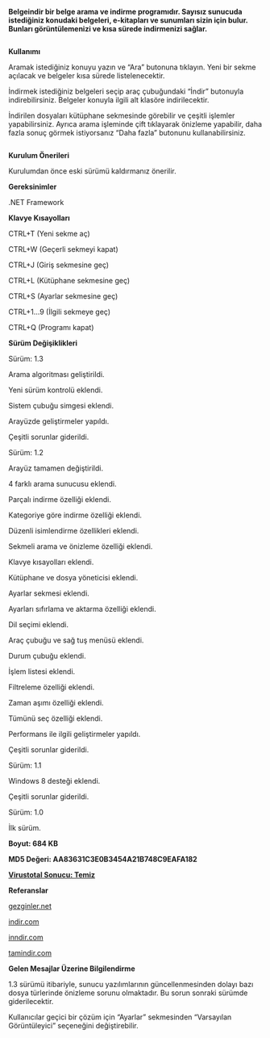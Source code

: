 <p><strong>Belgeindir bir belge arama ve indirme programıdır. Sayısız sunucuda istediğiniz konudaki belgeleri, e-kitapları ve sunumları sizin için bulur. Bunları görüntülemenizi ve kısa sürede indirmenizi sağlar.</strong></p>
<p><img src="https://cdn-images-1.medium.com/max/1500/1*edFlk-wbjn5YA64O6S25wg.jpeg" alt=""></p>
<p><strong>Kullanımı</strong></p>
<p>Aramak istediğiniz konuyu yazın ve “Ara” butonuna tıklayın. Yeni bir sekme açılacak ve belgeler kısa sürede listelenecektir.</p>
<p>İndirmek istediğiniz belgeleri seçip araç çubuğundaki “İndir” butonuyla indirebilirsiniz. Belgeler konuyla ilgili alt klasöre indirilecektir.</p>
<p>İndirilen dosyaları kütüphane sekmesinde görebilir ve çeşitli işlemler yapabilirsiniz. Ayrıca arama işleminde çift tıklayarak önizleme yapabilir, daha fazla sonuç görmek istiyorsanız “Daha fazla” butonunu kullanabilirsiniz.</p>
<p><img src="https://cdn-images-1.medium.com/max/1500/1*so-2xx2SBlzfCD3R-xucTQ.jpeg" alt=""></p>
<p><strong>Kurulum Önerileri</strong></p>
<p>Kurulumdan önce eski sürümü kaldırmanız önerilir.</p>
<p><strong>Gereksinimler</strong></p>
<p>.NET Framework</p>
<p><strong>Klavye Kısayolları</strong></p>
<p>CTRL+T (Yeni sekme aç)</p>
<p>CTRL+W (Geçerli sekmeyi kapat)</p>
<p>CTRL+J (Giriş sekmesine geç)</p>
<p>CTRL+L (Kütüphane sekmesine geç)</p>
<p>CTRL+S (Ayarlar sekmesine geç)</p>
<p>CTRL+1…9 (İlgili sekmeye geç)</p>
<p>CTRL+Q (Programı kapat)</p>
<p><strong>Sürüm Değişiklikleri</strong></p>
<p>Sürüm: 1.3</p>
<p>Arama algoritması geliştirildi.</p>
<p>Yeni sürüm kontrolü eklendi.</p>
<p>Sistem çubuğu simgesi eklendi.</p>
<p>Arayüzde geliştirmeler yapıldı.</p>
<p>Çeşitli sorunlar giderildi.</p>
<p>Sürüm: 1.2</p>
<p>Arayüz tamamen değiştirildi.</p>
<p>4 farklı arama sunucusu eklendi.</p>
<p>Parçalı indirme özelliği eklendi.</p>
<p>Kategoriye göre indirme özelliği eklendi.</p>
<p>Düzenli isimlendirme özellikleri eklendi.</p>
<p>Sekmeli arama ve önizleme özelliği eklendi.</p>
<p>Klavye kısayolları eklendi.</p>
<p>Kütüphane ve dosya yöneticisi eklendi.</p>
<p>Ayarlar sekmesi eklendi.</p>
<p>Ayarları sıfırlama ve aktarma özelliği eklendi.</p>
<p>Dil seçimi eklendi.</p>
<p>Araç çubuğu ve sağ tuş menüsü eklendi.</p>
<p>Durum çubuğu eklendi.</p>
<p>İşlem listesi eklendi.</p>
<p>Filtreleme özelliği eklendi.</p>
<p>Zaman aşımı özelliği eklendi.</p>
<p>Tümünü seç özelliği eklendi.</p>
<p>Performans ile ilgili geliştirmeler yapıldı.</p>
<p>Çeşitli sorunlar giderildi.</p>
<p>Sürüm: 1.1</p>
<p>Windows 8 desteği eklendi.</p>
<p>Çeşitli sorunlar giderildi.</p>
<p>Sürüm: 1.0</p>
<p>İlk sürüm.</p>
<p><strong>Boyut: 684 KB</strong></p>
<p><strong>MD5 Değeri: AA83631C3E0B3454A21B748C9EAFA182</strong></p>
<p><a href="https://www.virustotal.com/tr/file/ac626ff86f409011c9c52e942fe330785cd343a23185892c5c6fef7b575e69bd/analysis/1411553153/"><strong>Virustotal Sonucu: Temiz</strong></a></p>
<p><strong>Referanslar</strong></p>
<p><a href="http://alikoker.name.tr/belgeindir#">gezginler.net</a></p>
<p><a href="http://alikoker.name.tr/belgeindir#">indir.com</a></p>
<p><a href="http://alikoker.name.tr/belgeindir#">inndir.com</a></p>
<p><a href="http://alikoker.name.tr/belgeindir#">tamindir.com</a></p>
<p><strong>Gelen Mesajlar Üzerine Bilgilendirme</strong></p>
<p>1.3 sürümü itibariyle, sunucu yazılımlarının güncellenmesinden dolayı bazı dosya türlerinde önizleme sorunu olmaktadır. Bu sorun sonraki sürümde giderilecektir.</p>
<p>Kullanıcılar geçici bir çözüm için “Ayarlar” sekmesinden “Varsayılan Görüntüleyici” seçeneğini değiştirebilir.</p>
